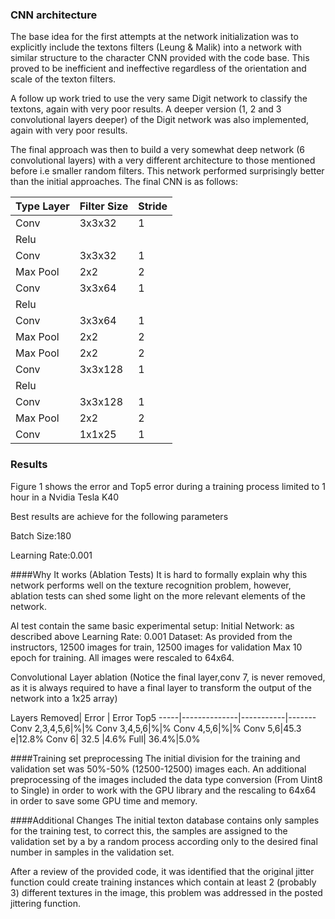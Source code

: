 
### CNN architecture
The base idea for the first attempts at the network initialization was to explicitly include the textons filters (Leung & Malik) into a network with similar structure  to the character CNN provided with the code base.  This proved to be inefficient and ineffective regardless of the orientation and scale of the texton filters.

A follow up work tried to use the very same Digit network to classify the textons, again with very poor results. A deeper version (1, 2 and 3 convolutional layers deeper) of the Digit network was also implemented, again with very poor results. 

The final approach was then to build a very somewhat deep network (6 convolutional layers) with a very different architecture to those mentioned before i.e smaller random filters. This network performed surprisingly better than the initial approaches. The final CNN is as follows:

Type Layer| Filter Size | Stride 
-----|--------------|-----------
Conv |3x3x32|1
Relu||
Conv |3x3x32|1
Max Pool |2x2|2
Conv |3x3x64|1
Relu||
Conv |3x3x64|1
Max Pool |2x2|2
Max Pool |2x2|2
Conv |3x3x128|1
Relu||
Conv |3x3x128|1
Max Pool |2x2|2
Conv |1x1x25|1


### Results
Figure 1 shows the error and  Top5 error during a training process limited to 1 hour in a Nvidia Tesla K40 

Best results are achieve for the following parameters

Batch Size:180

Learning Rate:0.001

####Why It works (Ablation Tests)
It is hard to formally explain why this network performs well on the texture recognition problem, however, ablation tests can shed some light on the more relevant elements of the network.

Al test contain the same basic experimental setup:
Initial Network: as described above
Learning Rate: 0.001
Dataset: As provided from the instructors, 12500 images for train, 12500 images for validation
Max 10 epoch for training.
All images were rescaled to 64x64.


Convolutional Layer ablation (Notice the final layer,conv 7, is never removed, as it is always required to have a final layer to transform the output of the network into a 1x25 array)

Layers Removed| Error | Error Top5
-----|--------------|-----------|-------
Conv 2,3,4,5,6|%|%
Conv 3,4,5,6|%|%
Conv 4,5,6|%|%
Conv 5,6|45.3 e|12.8%
Conv 6| 32.5 |4.6%
Full| 36.4%|5.0%


####Training set preprocessing 
The initial division for the training and validation set was 50%-50% (12500-12500) images each. An additional preprocessing of the images included the data type conversion (From Uint8 to Single) in order to work with the GPU library and the rescaling to 64x64 in order to save some GPU time and memory. 


####Additional Changes
The initial texton database contains only samples for the training test, to correct this, the samples are assigned to the validation set by a by a random process according only to the desired final number in samples in the validation set.

After a review of the provided code, it was identified that the original jitter function could create training instances which contain at least 2 (probably 3) different textures in the image, this problem was addressed in the posted jittering function.

